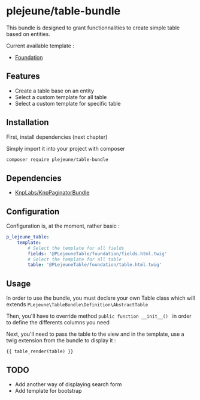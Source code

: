# plejeune/table-bundle
This bundle is designed to grant functionnalities to create simple table based on entities.

Current available template : 
* [Foundation](https://foundation.zurb.com/)

## Features

* Create a table base on an entity
* Select a custom template for all table
* Select a custom template for specific table

## Installation
First, install dependencies (next chapter)

Simply import it into your project with composer

```bash
composer require plejeune/table-bundle
```

## Dependencies
* [KnpLabs/KnpPaginatorBundle](https://github.com/KnpLabs/KnpPaginatorBundle)

## Configuration 
Configuration is, at the moment, rather basic : 
```yaml
p_lejeune_table:
    template:
        # Select the template for all fields
        fields: '@PLejeuneTable/foundation/fields.html.twig'
        # Select the template for all table
        table: '@PLejeuneTable/foundation/table.html.twig'
```

## Usage
In order to use the bundle, you must declare your own Table class which will extends ```PLejeune\TableBundle\Definition\AbstractTable```

Then, you'll have to override method ```public function __init__() ``` in order to define the differents columns you need

Next, you'll need to pass the table to the view and in the template, use a twig extension from the bundle to display it : 
```twig
{{ table_render(table) }}
```

## TODO 
* Add another way of displaying search form
* Add template for bootstrap

